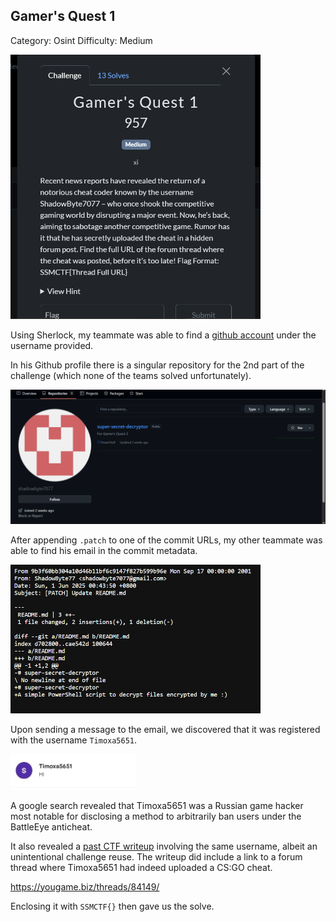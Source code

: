 ## Gamer's Quest 1

Category: Osint
Difficulty: Medium

<img src="images/challenge.png" width=400>

Using Sherlock, my teammate was able to find a [github account](https://github.com/shadowbyte7077) under the username provided.  

In his Github profile there is a singular repository for the 2nd part of the challenge (which none of the teams solved unfortunately).

<img src="images/repo.png" width=600>

After appending `.patch` to one of the commit URLs, my other teammate was able to find his email in the commit metadata.  

<img src="images/metadata.png" width=400>

Upon sending a message to the email, we discovered that it was registered with the username `Timoxa5651`.

<img src="images/email.jpeg" width=200>

A google search revealed that Timoxa5651 was a Russian game hacker most notable for disclosing a method to arbitrarily ban users under the BattleEye anticheat.  

It also revealed a [past CTF writeup](https://0xdarkeagle.medium.com/0xl4ugh-ctf-osint-challenges-81280d08702d) involving the same username, albeit an unintentional challenge reuse. The writeup did include a link to a forum thread where Timoxa5651 had indeed uploaded a CS:GO cheat.  

https://yougame.biz/threads/84149/  

Enclosing it with `SSMCTF{}` then gave us the solve.
